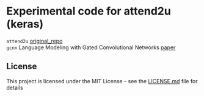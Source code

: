 # Experimental code for attend2u (keras)

`attend2u` [original_repo](https://github.com/cesc-park/attend2u)  
`gcnn` Language Modeling with Gated Convolutional Networks [paper](https://arxiv.org/pdf/1612.08083.pdf)  

## License
This project is licensed under the MIT License - see the [LICENSE.md](LICENSE.md) file for details
